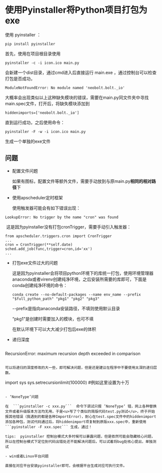 # 使用Pyinstaller将Python项目打包为exe

使用 pyinstaller ：

```
pip install pyinstaller
```

首先，使用在项目根目录使用 

```
pyinstaller -c -i icon.ico main.py
```

会新建一个dist目录，通过cmd进入后直接运行 main.exe ，通过控制台可以检查打包是否成功，

```
ModuleNotFoundError: No module named 'neobolt.bolt._io'
```

大概率会出现类似以上这种缺失模块的错误，需要在main.py同文件夹中寻找main.spec文件，打开后，将缺失模块添加到

```
hiddenimports=['neobolt.bolt._io']
```

直到运行成功，之后使用命令：

```
pyinstaller -F -w -i icon.ico main.py
```

生成一个单独的exe文件



## 问题

- 配置文件问题

  如果有图标，配置文件等额外文件，需要手动放到与原main.py**相同的相对路径**下

- 使用apscheduler定时框架

  使用触发器可能会有如下错误出现：

```
LookupError: No trigger by the name "cron" was found
```

​		这是因为pyinstaller没有打包cronTrigger，需要手动引入触发器：

```
from apscheduler.triggers.cron import CronTrigger
...
cron = CronTrigger(**self.date)
sched.add_job(func,trigger=cron,id='xx')
...
```

- 打包exe文件过大的问题

  这是因为pyinstaller会将项目python环境下的库统一打包，使用环境管理器anaconda或者virenv创建纯净环境，之后安装所需要的库即可，下面是conda创建纯净环境的命令：

  ```
  conda create --no-default-packages --name env_name --prefix "$full_python_path" "pkg1" "pkg2" "pkg3"
  ```

  --prefix是指向anaconda安装路径，不填则使用默认目录

  “pkg1"是创建时需要加入的模块，也可不填

  在默认环境下可以大大减少打包后exe的体积

- 递归深度

  ```
RecursionError: maximum recursion depth exceeded in comparison
  ```
  
  可以将递归的深度修改的大一些，即可解决问题，但是还是建议在程序中不要使用太深的递归层数。

  ```
import sys
  sys.setrecursionlimit(100000) #例如这里设置为十万 
  ```

- ‘NoneType’问题

  在  ```pyinstaller -c xxx.py```  命令下调试只报 ’NoneType‘ 错，网上各种替换文件或者升级版本方法均无用，于是<u>写了个类似的简版代码test.py测试</u>，终于开始报其他错误（我遇到的都是各种ImportError），耐心在test.spec文件中的hiddenimport添加各种包，测试代码通过后，将hiddenimport项复制到原版xxx.spec中，重新使用 ```pyinstaller -F xxx.spec``` 生成，通过！

  tips:  pyinstaller 控制台模式大多时候可以暴露问题，但是依然可能会隐藏核心问题，所以在控制台模式下定位到代码出错处还不能解决问题后，可以试着将bug处核心提出，单独测试

- win或者Linux平台问题

  直接在对应平台安装pyinstaller即可，会根据平台生成对应可执行文件。